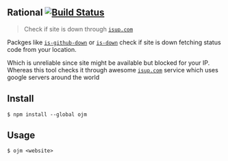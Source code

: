 ## Rational [![Build Status](https://travis-ci.org/markelog/ojm.svg)](https://travis-ci.org/markelog/ojm)

> Check if site is down through [`isup.com`](http://isup.com)

Packges like [`is-github-down`](https://www.npmjs.com/package/is-github-down) or [`is-down`](https://www.npmjs.com/package/is-down) check if site is down fetching status code from your location.

Which is unreliable since site might be available but blocked for your IP.
Whereas this tool checks it through awesome [`isup.com`](http://isup.com) service which uses google servers around the world

## Install

```
$ npm install --global ojm
```

## Usage

```
$ ojm <website>
```
